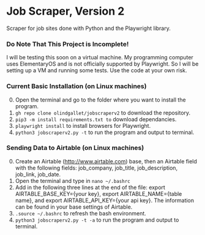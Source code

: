 # Job Scraper, Version 2
Scraper for job sites done with Python and the Playwright library.

### Do Note That This Project is Incomplete!
I will be testing this soon on a virtual machine.  My programming computer uses ElementaryOS and is not officially supported by Playwright.  So I will be setting up a VM and running some tests.  Use the code at your own risk.

### Current Basic Installation (on Linux machines)
0.  Open the terminal and go to the folder where you want to install the program.
1.  ```gh repo clone olindgallet/jobscraperv2``` to download the repository.
2.  ```pip3 -m install requirements.txt to``` download dependancies.
3.  ```playwright install``` to install browsers for Playwright.
4.  ```python3 jobscraperv2.py -t``` to run the program and output to terminal.

### Sending Data to Airtable (on Linux machines)
0.  Create an Airtable (http://www.airtable.com) base, then an Airtable field with the following fields: job_company, job_title, job_description, job_link, job_date.
1.  Open the terminal and type in ```nano ~/.bashrc```
2.  Add in the following three lines at the end of the file: export AIRTABLE_BASE_KEY={your key}, export AIRTABLE_NAME={table name}, and export AIRTABLE_API_KEY={your api key}.  The information can be found in your base settings of Airtable.
3.  ```.source ~/.bashrc``` to refresh the bash environment.
4.  ```python3 jobscraperv2.py -t -a``` to run the program and output to terminal.
